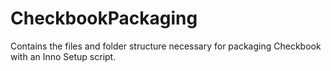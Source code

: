 # CheckbookPackaging
Contains the files and folder structure necessary for packaging Checkbook with an Inno Setup script.
